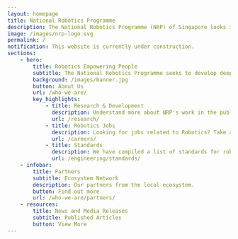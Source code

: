 ```yaml
---
layout: homepage
title: National Robotics Programme
description: The National Robotics Programme (NRP) of Singapore looks into orchestrating the development of the local robotics ecosystem, to empower people in their everyday lives.
image: /images/nrp-logo.svg
permalink: /
notification: This website is currently under construction.
sections:
    - hero:
        title: Robotics Empowering People
        subtitle: The National Robotics Programme seeks to develop deep national capabilities in robotics that can create societal and economic impacts. By capabilities we go beyond technologies to include growing our local talent pool, growing our robotics system, and working with like-minded international partners.
        background: /images/banner.jpg
        button: About Us
        url: /who-we-are/
        key_highlights:
            - title: Research & Development
              description: Understand more about NRP's work in the public R&D sector and see the types of technologies that we develop.
              url: /research/
            - title: Robotics Jobs 
              description: Looking for jobs related to Robotics? Take a look at some of the openings from our network.
              url: /careers/
            - title: Standards
              description: We have compiled a list of standards for robotics work here.
              url: /engineering/standards/
    - infobar:
        title: Partners
        subtitle: Ecosystem Network
        description: Our partners from the local ecosystem.
        button: Find out more
        url: /who-we-are/partners/
    - resources:
        title: News and Media Releases
        subtitle: Published Articles
        button: View More
---
```

